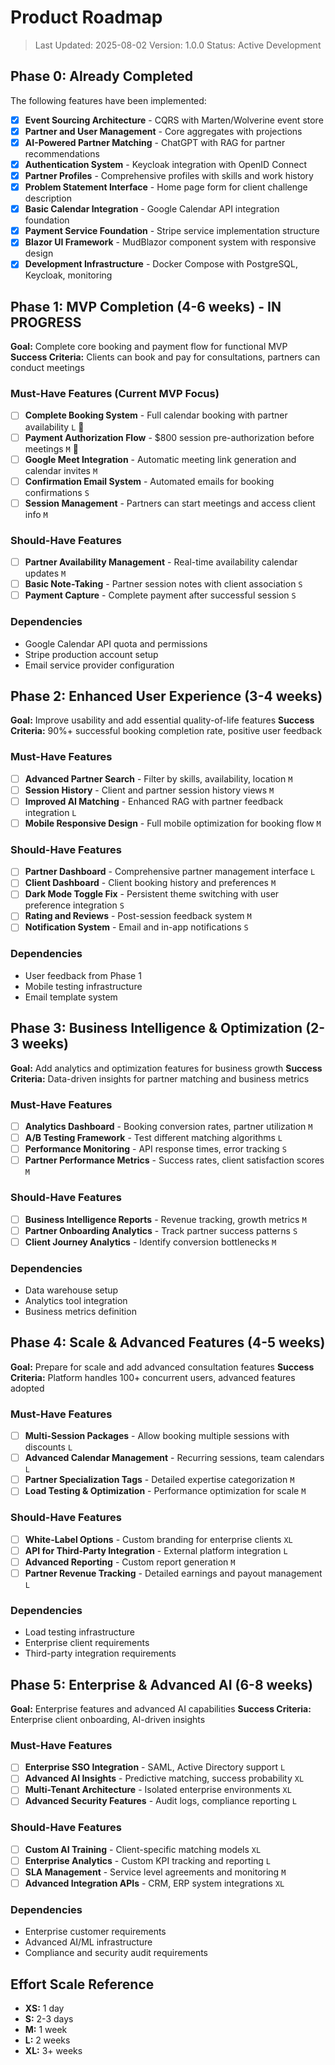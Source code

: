 # Product Roadmap

> Last Updated: 2025-08-02
> Version: 1.0.0
> Status: Active Development

## Phase 0: Already Completed

The following features have been implemented:

- [x] **Event Sourcing Architecture** - CQRS with Marten/Wolverine event store
- [x] **Partner and User Management** - Core aggregates with projections  
- [x] **AI-Powered Partner Matching** - ChatGPT with RAG for partner recommendations
- [x] **Authentication System** - Keycloak integration with OpenID Connect
- [x] **Partner Profiles** - Comprehensive profiles with skills and work history
- [x] **Problem Statement Interface** - Home page form for client challenge description
- [x] **Basic Calendar Integration** - Google Calendar API integration foundation
- [x] **Payment Service Foundation** - Stripe service implementation structure
- [x] **Blazor UI Framework** - MudBlazor component system with responsive design
- [x] **Development Infrastructure** - Docker Compose with PostgreSQL, Keycloak, monitoring

## Phase 1: MVP Completion (4-6 weeks) - IN PROGRESS

**Goal:** Complete core booking and payment flow for functional MVP
**Success Criteria:** Clients can book and pay for consultations, partners can conduct meetings

### Must-Have Features (Current MVP Focus)

- [ ] **Complete Booking System** - Full calendar booking with partner availability `L` 🔄
- [ ] **Payment Authorization Flow** - $800 session pre-authorization before meetings `M` 🔄
- [ ] **Google Meet Integration** - Automatic meeting link generation and calendar invites `M`
- [ ] **Confirmation Email System** - Automated emails for booking confirmations `S`
- [ ] **Session Management** - Partners can start meetings and access client info `M`

### Should-Have Features

- [ ] **Partner Availability Management** - Real-time availability calendar updates `M`
- [ ] **Basic Note-Taking** - Partner session notes with client association `S`
- [ ] **Payment Capture** - Complete payment after successful session `S`

### Dependencies

- Google Calendar API quota and permissions
- Stripe production account setup
- Email service provider configuration

## Phase 2: Enhanced User Experience (3-4 weeks)

**Goal:** Improve usability and add essential quality-of-life features
**Success Criteria:** 90%+ successful booking completion rate, positive user feedback

### Must-Have Features

- [ ] **Advanced Partner Search** - Filter by skills, availability, location `M`
- [ ] **Session History** - Client and partner session history views `M`
- [ ] **Improved AI Matching** - Enhanced RAG with partner feedback integration `L`
- [ ] **Mobile Responsive Design** - Full mobile optimization for booking flow `M`

### Should-Have Features

- [ ] **Partner Dashboard** - Comprehensive partner management interface `L`
- [ ] **Client Dashboard** - Client booking history and preferences `M`
- [ ] **Dark Mode Toggle Fix** - Persistent theme switching with user preference integration `S`
- [ ] **Rating and Reviews** - Post-session feedback system `M`
- [ ] **Notification System** - Email and in-app notifications `S`

### Dependencies

- User feedback from Phase 1
- Mobile testing infrastructure
- Email template system

## Phase 3: Business Intelligence & Optimization (2-3 weeks)

**Goal:** Add analytics and optimization features for business growth
**Success Criteria:** Data-driven insights for partner matching and business metrics

### Must-Have Features

- [ ] **Analytics Dashboard** - Booking conversion rates, partner utilization `M`
- [ ] **A/B Testing Framework** - Test different matching algorithms `L`
- [ ] **Performance Monitoring** - API response times, error tracking `S`
- [ ] **Partner Performance Metrics** - Success rates, client satisfaction scores `M`

### Should-Have Features

- [ ] **Business Intelligence Reports** - Revenue tracking, growth metrics `M`
- [ ] **Partner Onboarding Analytics** - Track partner success patterns `S`
- [ ] **Client Journey Analytics** - Identify conversion bottlenecks `M`

### Dependencies

- Data warehouse setup
- Analytics tool integration
- Business metrics definition

## Phase 4: Scale & Advanced Features (4-5 weeks)

**Goal:** Prepare for scale and add advanced consultation features
**Success Criteria:** Platform handles 100+ concurrent users, advanced features adopted

### Must-Have Features

- [ ] **Multi-Session Packages** - Allow booking multiple sessions with discounts `L`
- [ ] **Advanced Calendar Management** - Recurring sessions, team calendars `L`
- [ ] **Partner Specialization Tags** - Detailed expertise categorization `M`
- [ ] **Load Testing & Optimization** - Performance optimization for scale `M`

### Should-Have Features

- [ ] **White-Label Options** - Custom branding for enterprise clients `XL`
- [ ] **API for Third-Party Integration** - External platform integration `L`
- [ ] **Advanced Reporting** - Custom report generation `M`
- [ ] **Partner Revenue Tracking** - Detailed earnings and payout management `L`

### Dependencies

- Load testing infrastructure
- Enterprise client requirements
- Third-party integration requirements

## Phase 5: Enterprise & Advanced AI (6-8 weeks)

**Goal:** Enterprise features and advanced AI capabilities
**Success Criteria:** Enterprise client onboarding, AI-driven insights

### Must-Have Features

- [ ] **Enterprise SSO Integration** - SAML, Active Directory support `L`
- [ ] **Advanced AI Insights** - Predictive matching, success probability `XL`
- [ ] **Multi-Tenant Architecture** - Isolated enterprise environments `XL`
- [ ] **Advanced Security Features** - Audit logs, compliance reporting `L`

### Should-Have Features

- [ ] **Custom AI Training** - Client-specific matching models `XL`
- [ ] **Enterprise Analytics** - Custom KPI tracking and reporting `L`
- [ ] **SLA Management** - Service level agreements and monitoring `M`
- [ ] **Advanced Integration APIs** - CRM, ERP system integrations `XL`

### Dependencies

- Enterprise customer requirements
- Advanced AI/ML infrastructure
- Compliance and security audit requirements

## Effort Scale Reference

- **XS:** 1 day
- **S:** 2-3 days  
- **M:** 1 week
- **L:** 2 weeks
- **XL:** 3+ weeks